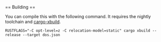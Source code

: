 == Building ==

You can compile this with the following command. It requires the nightly toolchain and [cargo-xbuild](https://github.com/rust-osdev/cargo-xbuild).

```
RUSTFLAGS="-C opt-level=z -C relocation-model=static" cargo xbuild --release --target dos.json
```

